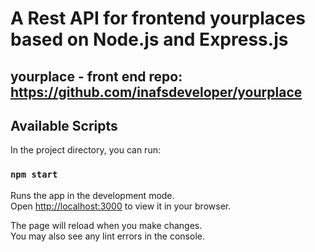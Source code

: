 # A Rest API for frontend yourplaces based on Node.js and Express.js


## yourplace - front end repo: https://github.com/inafsdeveloper/yourplace
## Available Scripts

In the project directory, you can run:

### `npm start`

Runs the app in the development mode.\
Open [http://localhost:3000](http://localhost:3000) to view it in your browser.

The page will reload when you make changes.\
You may also see any lint errors in the console.
